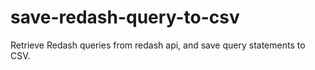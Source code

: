 # save-redash-query-to-csv

Retrieve Redash queries from redash api, and save query statements to CSV.
